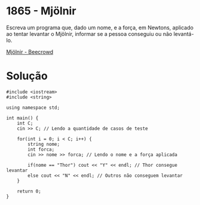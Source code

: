 # 1865 - Mjölnir

Escreva um programa que, dado um nome, e a força, em Newtons, aplicado ao tentar levantar o Mjölnir, informar se a pessoa conseguiu ou não levantá-lo.

[Mjölnir - Beecrowd](https://judge.beecrowd.com/pt/problems/view/1865)

# Solução

```
#include <iostream>
#include <string>

using namespace std;

int main() {
    int C;
    cin >> C; // Lendo a quantidade de casos de teste

    for(int i = 0; i < C; i++) {
        string nome;
        int forca;
        cin >> nome >> forca; // Lendo o nome e a força aplicada

        if(nome == "Thor") cout << "Y" << endl; // Thor consegue levantar
        else cout << "N" << endl; // Outros não conseguem levantar
    }

    return 0;
}

```